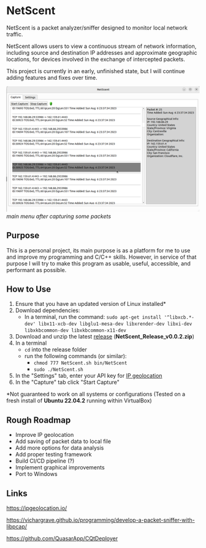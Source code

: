 # NetScent

NetScent is a packet analyzer/sniffer designed to monitor local network traffic.  

NetScent allows users to view a continuous stream of network information, including source and destination IP addresses and approximate geographic locations, for devices involved in the exchange of intercepted packets.

This project is currently in an early, unfinished state, but I will continue adding features and fixes over time.

![screenshot_1](screenshots/capture_tab_running.png)
*main menu after capturing some packets*

## Purpose
This is a personal project, its main purpose is as a platform for me to use and improve my programming and C/C++ skills. However, in service of that purpose I will try to make this program as usable, useful, accessible, and performant as possible.

## How to Use
1. Ensure that you have an updated version of Linux installed*
2. Download dependencies:
    - In a terminal, run the command: ```sudo apt-get install '^libxcb.*-dev' libx11-xcb-dev libglu1-mesa-dev libxrender-dev libxi-dev libxkbcommon-dev libxkbcommon-x11-dev``` 
3. Download and unzip the latest [release](https://github.com/rnofal1/NetScent/releases/latest) (**NetScent_Release_v0.0.2.zip**)
4. In a terminal
    - ```cd``` into the release folder
    - run the following commands (or similar):
        - ```chmod 777 NetScent.sh bin/NetScent```     
        - ```sudo ./NetScent.sh```
5. In the "Settings" tab, enter your API key for [IP geolocation](https://ipgeolocation.io/)
6. In the "Capture" tab click "Start Capture"

*Not guaranteed to work on all systems or configurations (Tested on a fresh install of **Ubuntu 22.04.2** running within VirtualBox)

## Rough Roadmap
- Improve IP geolocation 
- Add saving of packet data to local file
- Add more options for data analysis
- Add proper testing framework
- Build CI/CD pipeline (?)
- Implement graphical improvements
- Port to Windows

## Links
https://ipgeolocation.io/  

https://vichargrave.github.io/programming/develop-a-packet-sniffer-with-libpcap/

https://github.com/QuasarApp/CQtDeployer
